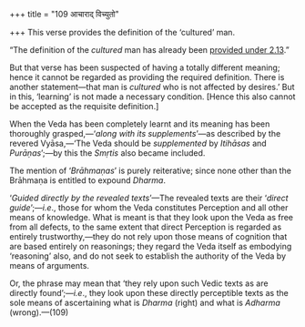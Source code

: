 +++
title = "109 आचाराद् विच्युतो"

+++
This verse provides the definition of the ‘cultured’ man.

“The definition of the *cultured* man has already been [provided under
2.13](/hinduism/book/manusmriti-with-the-commentary-of-medhatithi/d/doc145586.html).”

But that verse has been suspected of having a totally different meaning;
hence it cannot be regarded as providing the required definition. There
is another statement—that man is *cultured* who is not affected by
desires.’ But in this, ‘learning’ is not made a necessary condition.
\[Hence this also cannot be accepted as the requisite definition.\]

When the Veda has been completely learnt and its meaning has been
thoroughly grasped,—‘*along with its supplements*’—as described by the
revered Vyāsa,—‘The Veda should be *supplemented* by *Itihāsas* and
*Purāṇas*’;—by this the *Smṛtis* also became included.

The mention of ‘*Brāhmaṇas*’ is purely reiterative; since none other
than the Brāhmaṇa is entitled to expound *Dharma*.

‘*Guided directly by the revealed texts*’—The revealed texts are their
‘*direct guide*’;—*i.e*., those for whom the Veda constitutes Perception
and all other means of knowledge. What is meant is that they look upon
the Veda as free from all defects, to the same extent that direct
Perception is regarded as entirely trustworthy,—they do not rely upon
those means of cognition that are based entirely on reasonings; they
regard the Veda itself as embodying ‘reasoning’ also, and do not seek to
establish the authority of the Veda by means of arguments.

Or, the phrase may mean that ‘they rely upon such Vedic texts as are
directly found’;—*i.e*., they look upon these directly perceptible texts
as the sole means of ascertaining what is *Dharma* (right) and what is
*Adharma* (wrong).—(109)


